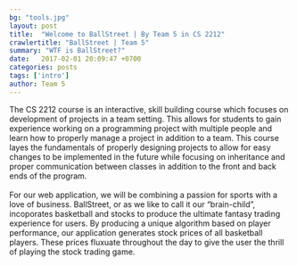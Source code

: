 ```yaml
---
bg: "tools.jpg"
layout: post
title:  "Welcome to BallStreet | By Team 5 in CS 2212"
crawlertitle: "BallStreet | Team 5"
summary: "WTF is BallStreet?"
date:   2017-02-01 20:09:47 +0700
categories: posts
tags: ['intro']
author: Team 5
---
```

The CS 2212 course is an interactive, skill building course which focuses on development of projects in a team setting. This allows for students to gain experience working on a programming project with multiple people and learn how to properly manage a project in addition to a team. This course layes the fundamentals of properly designing projects to allow for easy changes to be implemented in the future while focusing on inheritance and proper communication between classes in addition to the front and back ends of the program. 
<br><br> 
For our web application, we will be combining a passion for sports with a love of business. BallStreet, or as we like to call it our “brain-child”, incoporates basketball and stocks to produce the ultimate fantasy trading experience for users. By producing a unique algorithm based on player performance, our application generates stock prices of all basketball players. These prices fluxuate throughout the day to give the user the thrill of playing the stock trading game. 
